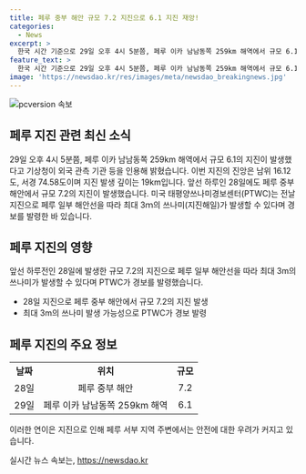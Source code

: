 ```yaml
---
title: 페루 중부 해안 규모 7.2 지진으로 6.1 지진 재앙!
categories:
  - News
excerpt: >
  한국 시간 기준으로 29일 오후 4시 5분쯤, 페루 이카 남남동쪽 259km 해역에서 규모 6.1의 지진이 발생했다. 진앙은 남위 16.12도, 서경 74.58도, 깊이는 19km였다. 하루 전에는 페루 중부 해안에서 규모 7.2의 지진이 발생했는데, 쓰나미 경보가 발령되면서 대비 조치에 주목이 쏠리고 있다.
feature_text: >
  한국 시간 기준으로 29일 오후 4시 5분쯤, 페루 이카 남남동쪽 259km 해역에서 규모 6.1의 지진이 발생했다. 진앙은 남위 16.12도, 서경 74.58도, 깊이는 19km였다. 하루 전에는 페루 중부 해안에서 규모 7.2의 지진이 발생했는데, 쓰나미 경보가 발령되면서 대비 조치에 주목이 쏠리고 있다.
image: 'https://newsdao.kr/res/images/meta/newsdao_breakingnews.jpg'
---
```


<p><img src="https://newsdao.kr/res/images/meta/newsdao_breakingnews.jpg" alt="pcversion 속보" /></p>

<h2 data-ke-size="size26">페루 지진 관련 최신 소식</h2>

<p data-ke-size="size16">29일 오후 4시 5분쯤, 페루 이카 남남동쪽 259km 해역에서 규모 6.1의 지진이 발생했다고 기상청이 외국 관측 기관 등을 인용해 밝혔습니다. 이번 지진의 진앙은 남위 16.12도, 서경 74.58도이며 지진 발생 깊이는 19km입니다. 앞선 하루인 28일에도 페루 중부 해안에서 규모 7.2의 지진이 발생했습니다. 미국 태평양쓰나미경보센터(PTWC)는 전날 지진으로 페루 일부 해안선을 따라 최대 3ｍ의 쓰나미(지진해일)가 발생할 수 있다며 경보를 발령한 바 있습니다.</p>

<h2 data-ke-size="size26">페루 지진의 영향</h2>

<p data-ke-size="size16">앞선 하루전인 28일에 발생한 규모 7.2의 지진으로 페루 일부 해안선을 따라 최대 3m의 쓰나미가 발생할 수 있다며 PTWC가 경보를 발령했습니다.</p> 

<ul>
    <li>28일 지진으로 페루 중부 해안에서 규모 7.2의 지진 발생</li>
    <li>최대 3m의 쓰나미 발생 가능성으로 PTWC가 경보 발령</li>
</ul>

<h2 data-ke-size="size26">페루 지진의 주요 정보</h2>

<table>
    <tr>
        <td style="text-align: center; height: 17px;"><b>날짜</b></td>
        <td style="text-align: center; height: 17px;"><b>위치</b></td>
        <td style="text-align: center; height: 17px;"><b>규모</b></td>
    </tr>
    <tr>
        <td style="text-align: center; height: 17px;">28일</td>
        <td style="text-align: center; height: 17px;">페루 중부 해안</td>
        <td style="text-align: center; height: 17px;">7.2</td>
    </tr>
    <tr>
        <td style="text-align: center; height: 17px;">29일</td>
        <td style="text-align: center; height: 17px;">페루 이카 남남동쪽 259km 해역</td>
        <td style="text-align: center; height: 17px;">6.1</td>
    </tr>
</table>

<p data-ke-size="size16">이러한 연이은 지진으로 인해 페루 서부 지역 주변에서는 안전에 대한 우려가 커지고 있습니다.</p>
실시간 뉴스 속보는, <a href="https://newsdao.kr" rel="dofollow">https://newsdao.kr</a>


